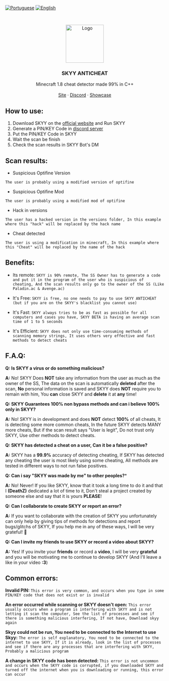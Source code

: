 
[![Portuguese][br-shield]][br-url]
[![English][en-shield]][en-url]

[en-shield]: https://i.imgur.com/NEbEKgx.png
[en-url]: https://github.com/Death-Z/Skyy/blob/master/README.md
[br-shield]: https://i.imgur.com/efRaCyo.jpg
[br-url]: https://github.com/Death-Z/Skyy/blob/master/README_BR.md

<br />
<p align="center">
  <a href="http://skyy-ac.ml/">
    <img src="https://i.imgur.com/en27BHh.png" alt="Logo" width="120" height="120">
  </a>
  
  <h3 align="center">SKYY ANTICHEAT</h3>

  <p align="center">
    Minecraft 1.8 cheat detector made 99% in C++
    <br />
    <br />
    <a href="http://skyy-ac.ml/">Site</a>
    ·
    <a href="https://discord.com/invite/n8Whk5A">Discord</a>
    ·
    <a href="https://youtu.be/p8Rq5fOd318">Showcase</a>
  </p>
</p>

## How to use:

1. Download SKYY on the [official website](http://skyy-ac.ml/) and Run SKYY
2. Generate a PIN/KEY Code in [discord server](https://discord.com/invite/n8Whk5A)
3. Put the PIN/KEY Code in SKYY
4. Wait the scan be finish
5. Check the scan results in SKYY Bot's DM

## Scan results:


* Suspicious Optifine Version

`The user is probably using a modified version of optifine`

* Suspicious Optifine Mod

`The user is probably using a modified mod of optifine`

* Hack in versions

`The user has a hacked version in the versions folder, In this example where this "hack" will be replaced by the hack name`


* Cheat detected

`The user is using a modification in minecraft, In this example where this "Cheat" will be replaced by the name of the hack`

## Benefits:

* Its remote:
`SKYY is 90% remote, The SS Owner has to generate a code and put it in the program of the user who is suspicious of cheating, And the scan results only go to the owner of the SS (Like Paladin.ac & Avenge.ac)`

* It's Free:
`SKYY is free, no one needs to pay to use SKYY ANTICHEAT (but if you are on the SKYY's blacklist you cannot use)`

* It's Fast:
`SKYY always tries to be as fast as possible for all computers and cases you have, SKYY BETA is having an average scan time of 1 to 5 seconds`

* It's Efficient:
`SKYY does not only use time-consuming methods of scanning memory strings, It uses others very effective and fast methods to detect cheats`

## F.A.Q:

**Q: Is SKYY a virus or do something malicious?**

**A:** No! SKYY Does **NOT** take any information from the user as much as the owner of the SS, The data on the scan is automatically **deleted** after the scan, **No** personal information is saved and SKYY does **NOT** require you to remain with him, You **can** close SKYY and **delete** it at **any** time!
 

**Q: SKYY Guarantees 100% non bypass methods and can i believe 100% only in SKYY?**

**A:** No! SKYY is in development and does **NOT** detect **100%** of all cheats, It is detecting some more common cheats, In the future SKYY detects MANY more cheats, But if the scan result says "User is legit", Do not trust only SKYY, Use other methods to detect cheats.


**Q: SKYY has detected a cheat on a user, Can it be a false positive?**

**A:** SKYY has a **99.9%** accuracy of detecting cheating, If SKYY has detected any cheating the user is most likely using some cheating, All methods are tested in different ways to not run false positives.

**Q: Can i say "SKYY was made by me" to other peoples?***

**A:** No! Never! If you like SKYY, know that it took a long time to do it and that I **(DeathZ)** dedicated a lot of time to it, Don't steal a project created by someone else and say that it is yours **PLEASE**!


**Q: Can I collaborate to create SKYY or report an error?**

**A:** If you want to collaborate with the creation of SKYY you unfortunately can only help by giving tips of methods for detections and report bugs/glitchs of SKYY, If you help me in any of these ways, I will be very grateful! 🤍


**Q: Can I invite my friends to use SKYY or record a video about SKYY?**

**A:** Yes! If you invite your **friends** or record a **video**, I will be very **grateful** and you will be motivating me to continue to develop SKYY (And I'll leave a like in your video **:3**)

## Common errors:

**Invalid PIN:**
`This error is very common, and occurs when you type in some PIN/KEY code that does not exist or is invalid`


**An error occurred while scanning or SKYY doesn't open:**
`This error usually occurs when a program is interfering with SKYY and is not letting it scan the computer, See the list of processes and see if there is something malicious interfering, If not have, Download skyy again`


**Skyy could not be run, You need to be connected to the Internet to use Skyy:**
`The error is self explanatory, You need to be connected to the internet to use SKYY, If it is already, look in the list of processes and see if there are any processes that are interfering with SKYY, Probably a malicious program`


**A change in SKYY code  has been detected:**
`This error is not uncommon and occurs when the SKYY code is corrupted, if you downloaded SKYY and turned off the internet when you is downloading or running, this error can occur`
